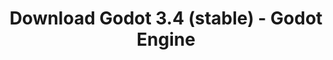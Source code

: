 ---
# Generated by /scripts/js/download_archive_generator !!! do not edit by hand !!!
title: 'Download Godot 3.4 (stable) - Godot Engine'
type: 'download/archive'
name: '3.4'
flavor: 'stable'
release_date: '2021-11-06T03:00:00-00:00'
release_notes: '/article/godot-3-4-is-released/'
links:
  android.apk:
    name: 'android.apk'
    title: 'Android'
    caption: 'Universal APK (ARM64 + ARMv7 + x86_64 + x86)'
    tags:
      - 'APK download'
      - 'ARM64/v7'
      - 'x86 (64 & 32 bit)'
    hosts:
      github_builds:
        regular: 'https://github.com/godotengine/godot-builds/releases/download/3.4-stable/Godot_v3.4-stable_android_editor.apk'
        mono: '#'
      github:
        regular: 'https://github.com/godotengine/godot/releases/download/3.4-stable/Godot_v3.4-stable_android_editor.apk'
        mono: '#'
  macos.universal:
    name: 'macos.universal'
    title: 'macOS'
    caption: 'Universal (x86_64 + Apple Silicon)'
    tags:
      - 'Intel/Apple Silicon'
      - '64 bit'
    hosts:
      github_builds:
        regular: 'https://github.com/godotengine/godot-builds/releases/download/3.4-stable/Godot_v3.4-stable_osx.universal.zip'
        mono: 'https://github.com/godotengine/godot-builds/releases/download/3.4-stable/Godot_v3.4-stable_mono_osx.universal.zip'
      github:
        regular: 'https://github.com/godotengine/godot/releases/download/3.4-stable/Godot_v3.4-stable_osx.universal.zip'
        mono: 'https://github.com/godotengine/godot/releases/download/3.4-stable/Godot_v3.4-stable_mono_osx.universal.zip'
  windows.64:
    name: 'windows.64'
    title: 'Windows'
    caption: 'Standard (x86_64)'
    tags:
      - '64 bit'
    hosts:
      github_builds:
        regular: 'https://github.com/godotengine/godot-builds/releases/download/3.4-stable/Godot_v3.4-stable_win64.exe.zip'
        mono: 'https://github.com/godotengine/godot-builds/releases/download/3.4-stable/Godot_v3.4-stable_mono_win64.zip'
      github:
        regular: 'https://github.com/godotengine/godot/releases/download/3.4-stable/Godot_v3.4-stable_win64.exe.zip'
        mono: 'https://github.com/godotengine/godot/releases/download/3.4-stable/Godot_v3.4-stable_mono_win64.zip'
  linux_server.headless.64:
    name: 'linux_server.headless.64'
    title: 'Linux Server'
    caption: 'Headless (x86_64)'
    tags:
      - '64 bit'
      - 'Headless'
    hosts:
      github_builds:
        regular: 'https://github.com/godotengine/godot-builds/releases/download/3.4-stable/Godot_v3.4-stable_linux_headless.64.zip'
        mono: 'https://github.com/godotengine/godot-builds/releases/download/3.4-stable/Godot_v3.4-stable_mono_linux_headless_64.zip'
      github:
        regular: 'https://github.com/godotengine/godot/releases/download/3.4-stable/Godot_v3.4-stable_linux_headless.64.zip'
        mono: 'https://github.com/godotengine/godot/releases/download/3.4-stable/Godot_v3.4-stable_mono_linux_headless_64.zip'
  web:
    name: 'web'
    title: 'Web editor'
    caption: ''
    tags:
      - 'Self-hosted'
      - 'Cross-platform'
    hosts:
      github_builds:
        regular: 'https://github.com/godotengine/godot-builds/releases/download/3.4-stable/Godot_v3.4-stable_web_editor.zip'
        mono: '#'
      github:
        regular: 'https://github.com/godotengine/godot/releases/download/3.4-stable/Godot_v3.4-stable_web_editor.zip'
        mono: '#'
  linux.64:
    name: 'linux.64'
    title: 'Linux'
    caption: 'Standard (x86_64)'
    tags:
      - '64 bit'
    hosts:
      github_builds:
        regular: 'https://github.com/godotengine/godot-builds/releases/download/3.4-stable/Godot_v3.4-stable_x11.64.zip'
        mono: 'https://github.com/godotengine/godot-builds/releases/download/3.4-stable/Godot_v3.4-stable_mono_x11_64.zip'
      github:
        regular: 'https://github.com/godotengine/godot/releases/download/3.4-stable/Godot_v3.4-stable_x11.64.zip'
        mono: 'https://github.com/godotengine/godot/releases/download/3.4-stable/Godot_v3.4-stable_mono_x11_64.zip'
  linux.32:
    name: 'linux.32'
    title: 'Linux'
    caption: 'Standard (x86)'
    tags:
      - '32 bit'
    hosts:
      github_builds:
        regular: 'https://github.com/godotengine/godot-builds/releases/download/3.4-stable/Godot_v3.4-stable_x11.32.zip'
        mono: 'https://github.com/godotengine/godot-builds/releases/download/3.4-stable/Godot_v3.4-stable_mono_x11_32.zip'
      github:
        regular: 'https://github.com/godotengine/godot/releases/download/3.4-stable/Godot_v3.4-stable_x11.32.zip'
        mono: 'https://github.com/godotengine/godot/releases/download/3.4-stable/Godot_v3.4-stable_mono_x11_32.zip'
  windows.32:
    name: 'windows.32'
    title: 'Windows'
    caption: 'Standard (x86)'
    tags:
      - '32 bit'
    hosts:
      github_builds:
        regular: 'https://github.com/godotengine/godot-builds/releases/download/3.4-stable/Godot_v3.4-stable_win32.exe.zip'
        mono: 'https://github.com/godotengine/godot-builds/releases/download/3.4-stable/Godot_v3.4-stable_mono_win32.zip'
      github:
        regular: 'https://github.com/godotengine/godot/releases/download/3.4-stable/Godot_v3.4-stable_win32.exe.zip'
        mono: 'https://github.com/godotengine/godot/releases/download/3.4-stable/Godot_v3.4-stable_mono_win32.zip'
  linux_server.64:
    name: 'linux_server.64'
    title: 'Linux Server'
    caption: 'Standard (x86_64)'
    tags:
      - '64 bit'
    hosts:
      github_builds:
        regular: 'https://github.com/godotengine/godot-builds/releases/download/3.4-stable/Godot_v3.4-stable_linux_server.64.zip'
        mono: 'https://github.com/godotengine/godot-builds/releases/download/3.4-stable/Godot_v3.4-stable_mono_linux_server_64.zip'
      github:
        regular: 'https://github.com/godotengine/godot/releases/download/3.4-stable/Godot_v3.4-stable_linux_server.64.zip'
        mono: 'https://github.com/godotengine/godot/releases/download/3.4-stable/Godot_v3.4-stable_mono_linux_server_64.zip'
  aar_library:
    name: 'aar_library'
    title: 'AAR library'
    caption: ''
    tags:
      - 'Android plugins'
      - 'Java'
      - 'Kotlin'
    hosts:
      github_builds:
        regular: 'https://github.com/godotengine/godot-builds/releases/download/3.4-stable/godot-lib.3.4.stable.release.aar'
        mono: 'https://github.com/godotengine/godot-builds/releases/download/3.4-stable/godot-lib.3.4.stable.mono.release.aar'
      github:
        regular: 'https://github.com/godotengine/godot/releases/download/3.4-stable/godot-lib.3.4.stable.release.aar'
        mono: 'https://github.com/godotengine/godot/releases/download/3.4-stable/godot-lib.3.4.stable.mono.release.aar'
  templates:
    name: 'templates'
    title: 'Export templates'
    caption: ''
    tags:
      - 'Used to export your games to all supported platforms'
    hosts:
      github_builds:
        regular: 'https://github.com/godotengine/godot-builds/releases/download/3.4-stable/Godot_v3.4-stable_export_templates.tpz'
        mono: 'https://github.com/godotengine/godot-builds/releases/download/3.4-stable/Godot_v3.4-stable_mono_export_templates.tpz'
      github:
        regular: 'https://github.com/godotengine/godot/releases/download/3.4-stable/Godot_v3.4-stable_export_templates.tpz'
        mono: 'https://github.com/godotengine/godot/releases/download/3.4-stable/Godot_v3.4-stable_mono_export_templates.tpz'
primaryPlatforms:
  - 'android.apk'
  - 'macos.universal'
  - 'windows.64'
  - 'linux_server.headless.64'
  - 'web'
  - 'templates'
---